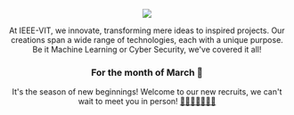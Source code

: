 

<p align="center">
  <img src="https://github.com/IEEE-VIT/.github/blob/Feb22/profile/IEEE%20Space.png">
</p>

<p align="center">
At IEEE-VIT, we innovate, transforming mere ideas to inspired projects. Our creations span a wide range of technologies, each with a unique purpose. Be it Machine Learning or Cyber Security, we've covered it all! 
</p>

<h3 align="center">
For the month of March 🌿
</h3>

<p align="center">
It's the season of new beginnings! Welcome to our new recruits, we can't wait to meet you in person! <a href="https://youtu.be/4TWbQ0nlASg">🧑‍💻🧑‍🎨🧑🏻‍💼</a>
</p>

